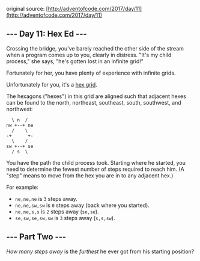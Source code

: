 original source: [http://adventofcode.com/2017/day/11](http://adventofcode.com/2017/day/11)
## --- Day 11: Hex Ed ---
Crossing the bridge, you've barely reached the other side of the stream when a program comes up to you, clearly in distress.  "It's my child process," she says, "he's gotten lost in an infinite grid!"

Fortunately for her, you have plenty of experience with infinite grids.

Unfortunately for you, it's a [hex grid](https://en.wikipedia.org/wiki/Hexagonal_tiling).

The hexagons ("hexes") in this grid are aligned such that adjacent hexes can be found to the north, northeast, southeast, south, southwest, and northwest:

```
  \ n  /
nw +--+ ne
  /    \
-+      +-
  \    /
sw +--+ se
  / s  \
```

You have the path the child process took. Starting where he started, you need to determine the fewest number of steps required to reach him. (A "step" means to move from the hex you are in to any adjacent hex.)

For example:


 - `ne,ne,ne` is `3` steps away.
 - `ne,ne,sw,sw` is `0` steps away (back where you started).
 - `ne,ne,s,s` is `2` steps away (`se,se`).
 - `se,sw,se,sw,sw` is `3` steps away (`s,s,sw`).


## --- Part Two ---
*How many steps away* is the *furthest* he ever got from his starting position?


